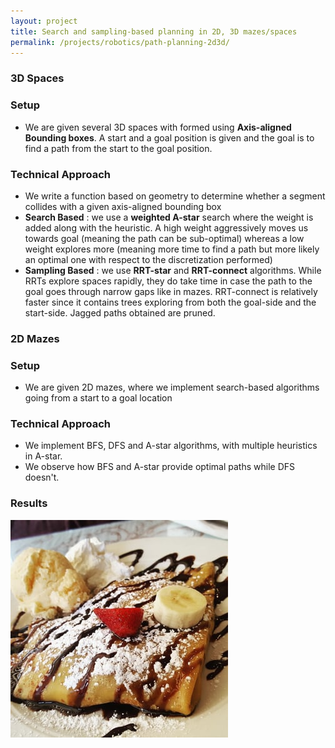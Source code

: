 ```yaml
---
layout: project
title: Search and sampling-based planning in 2D, 3D mazes/spaces
permalink: /projects/robotics/path-planning-2d3d/
---
```


### 3D Spaces
  ### Setup
  - We are given several 3D spaces with formed using **Axis-aligned Bounding boxes**. A start and a goal position is given and the goal is to find a path from the start to the goal position.

  ### Technical Approach
  - We write a function based on geometry to determine whether a segment collides with a given axis-aligned bounding box
  - **Search Based** : we use a **weighted A-star** search where the weight is added along with the heuristic. A high weight aggressively moves us towards goal (meaning the path can be sub-optimal) whereas a low weight explores more (meaning more time to find a path but more likely an optimal one with respect to the discretization performed)
  - **Sampling Based** : we use **RRT-star** and **RRT-connect** algorithms. While RRTs explore spaces rapidly, they do take time in case the path to the goal goes through narrow gaps like in mazes. RRT-connect is relatively faster since it contains trees exploring from both the goal-side and the start-side. Jagged paths obtained are pruned.

### 2D Mazes
  ### Setup
  - We are given 2D mazes, where we implement search-based algorithms going from a start to a goal location

  ### Technical Approach
  - We implement BFS, DFS and A-star algorithms, with multiple heuristics in A-star. 
  - We observe how BFS and A-star provide optimal paths while DFS doesn't.

### Results

![Map]( /assets/img/crepe.jpg )